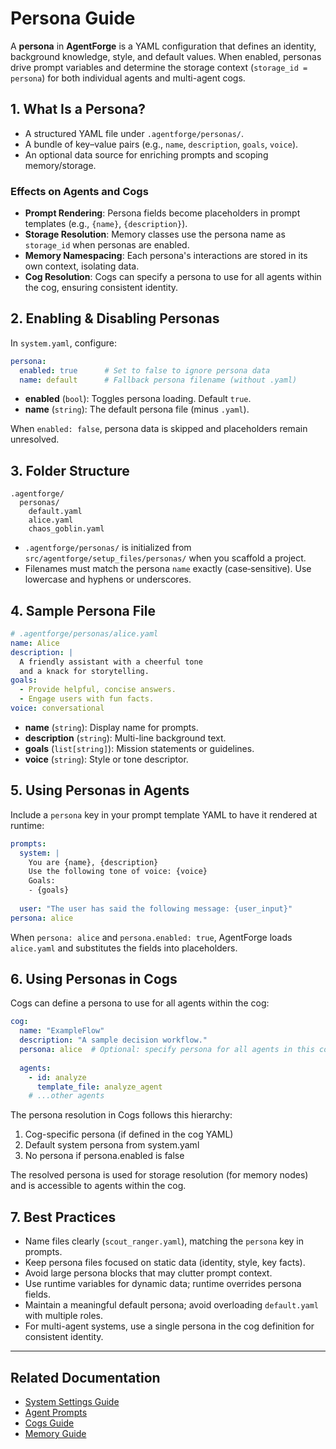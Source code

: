 # Persona Guide

A **persona** in **AgentForge** is a YAML configuration that defines an identity, background knowledge, style, and default values. When enabled, personas drive prompt variables and determine the storage context (`storage_id = persona`) for both individual agents and multi-agent cogs.

## 1. What Is a Persona?
- A structured YAML file under `.agentforge/personas/`.
- A bundle of key–value pairs (e.g., `name`, `description`, `goals`, `voice`).
- An optional data source for enriching prompts and scoping memory/storage.

### Effects on Agents and Cogs
- **Prompt Rendering**: Persona fields become placeholders in prompt templates (e.g., `{name}`, `{description}`).
- **Storage Resolution**: Memory classes use the persona name as `storage_id` when personas are enabled.
- **Memory Namespacing**: Each persona's interactions are stored in its own context, isolating data.
- **Cog Resolution**: Cogs can specify a persona to use for all agents within the cog, ensuring consistent identity.

## 2. Enabling & Disabling Personas
In `system.yaml`, configure:
```yaml
persona:
  enabled: true      # Set to false to ignore persona data
  name: default      # Fallback persona filename (without .yaml)
```
- **enabled** (`bool`): Toggles persona loading. Default `true`.
- **name** (`string`): The default persona file (minus `.yaml`).

When `enabled: false`, persona data is skipped and placeholders remain unresolved.

## 3. Folder Structure
```plaintext
.agentforge/
  personas/
    default.yaml
    alice.yaml
    chaos_goblin.yaml
```
- `.agentforge/personas/` is initialized from `src/agentforge/setup_files/personas/` when you scaffold a project.
- Filenames must match the persona `name` exactly (case‑sensitive). Use lowercase and hyphens or underscores.

## 4. Sample Persona File
```yaml
# .agentforge/personas/alice.yaml
name: Alice
description: |
  A friendly assistant with a cheerful tone
  and a knack for storytelling.
goals:
  - Provide helpful, concise answers.
  - Engage users with fun facts.
voice: conversational
```
- **name** (`string`): Display name for prompts.
- **description** (`string`): Multi-line background text.
- **goals** (`list[string]`): Mission statements or guidelines.
- **voice** (`string`): Style or tone descriptor.

## 5. Using Personas in Agents
Include a `persona` key in your prompt template YAML to have it rendered at runtime:
```yaml
prompts:
  system: |
    You are {name}, {description}
    Use the following tone of voice: {voice}
    Goals:
    - {goals}
    
  user: "The user has said the following message: {user_input}"
persona: alice
```
When `persona: alice` and `persona.enabled: true`, AgentForge loads `alice.yaml` and substitutes the fields into placeholders.

## 6. Using Personas in Cogs
Cogs can define a persona to use for all agents within the cog:
```yaml
cog:
  name: "ExampleFlow"
  description: "A sample decision workflow."
  persona: alice  # Optional: specify persona for all agents in this cog
  
  agents:
    - id: analyze
      template_file: analyze_agent
    # ...other agents
```

The persona resolution in Cogs follows this hierarchy:
1. Cog-specific persona (if defined in the cog YAML)
2. Default system persona from system.yaml
3. No persona if persona.enabled is false

The resolved persona is used for storage resolution (for memory nodes) and is accessible to agents within the cog.

## 7. Best Practices
- Name files clearly (`scout_ranger.yaml`), matching the `persona` key in prompts.
- Keep persona files focused on static data (identity, style, key facts).
- Avoid large persona blocks that may clutter prompt context.
- Use runtime variables for dynamic data; runtime overrides persona fields.
- Maintain a meaningful default persona; avoid overloading `default.yaml` with multiple roles.
- For multi-agent systems, use a single persona in the cog definition for consistent identity.

---

## Related Documentation
- [System Settings Guide](../settings/system.md)  
- [Agent Prompts](../agents/AgentPrompts.md)  
- [Cogs Guide](../cogs/cogs.md)  
- [Memory Guide](../storage/memory.md)
